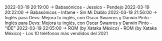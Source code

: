 2022-03-19 20:19:00 -> Babasónicos - Jessico - Pendejo
2022-03-19 20:22:00 -> Babasónicos - Infame - Sin Mi Diablo
2022-03-19 21:56:00 -> Inglés para Devs: Mejora tu inglés, con Oscar Swanros y Darwin Pinto - Inglés para Devs: Mejora tu inglés, con Oscar Swanros y Darwin Pinto - “IDE”
2022-03-19 22:05:00 -> ROM (by Xataka México) - ROM (by Xataka México) - Los 10 teléfonos más vendidos del 2021
